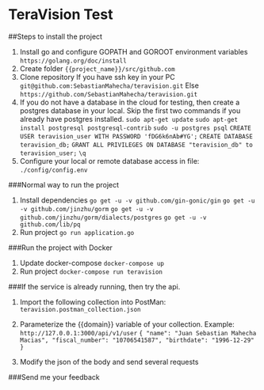# TeraVision Test

##Steps to install the project

1. Install go and configure GOPATH and GOROOT environment variables
    `https://golang.org/doc/install`
2. Create folder
    `{{project_name}}/src/github.com`
3. Clone repository
    If you have ssh key in your PC `git@github.com:SebastianMahecha/teravision.git`
    Else `https://github.com/SebastianMahecha/teravision.git`
4. If you do not have a database in the cloud for testing, then create a postgres database in your local. Skip the first two commands if you already have postgres installed.
    `sudo apt-get update`
    `sudo apt-get install postgresql postgresql-contrib`
    `sudo -u postgres psql`
    `CREATE USER teravision_user WITH PASSWORD 'fDG6k6nAb#YG';`
    `CREATE DATABASE teravision_db;`
    `GRANT ALL PRIVILEGES ON DATABASE "teravision_db" to teravision_user;`
    `\q`
5. Configure your local or remote database access in file:
    `./config/config.env`

###Normal way to run the project

1. Install dependencies
    `go get -u -v github.com/gin-gonic/gin`
    `go get -u -v github.com/jinzhu/gorm`
    `go get -u -v github.com/jinzhu/gorm/dialects/postgres`
    `go get -u -v github.com/lib/pq`
2. Run project
    `go run application.go`

###Run the project with Docker

1. Update docker-compose
    `docker-compose up`
2. Run project
    `docker-compose run teravision`

###If the service is already running, then try the api.

1. Import the following collection into PostMan:
    `teravision.postman_collection.json`
2. Parameterize the {{domain}} variable of your collection. Example:
    `http://127.0.0.1:3000/api/v1/user`
    `{
        "name": "Juan Sebastian Mahecha Macias",
        "fiscal_number": "10706541587",
        "birthdate": "1996-12-29"
    }`

3. Modify the json of the body and send several requests

###Send me your feedback